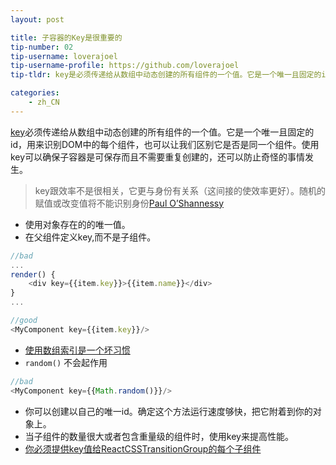 ```yaml
---
layout: post

title: 子容器的Key是很重要的
tip-number: 02
tip-username: loverajoel 
tip-username-profile: https://github.com/loverajoel
tip-tldr: key是必须传递给从数组中动态创建的所有组件的一个值。它是一个唯一且固定的id，用来识别DOM中的每个组件，也可以让我们区别它是否是同一个组件。使用key可以确保子容器是可保存而且不需要重复创建的，还可以防止奇怪的事情发生。

categories:
    - zh_CN
---
```


[key](https://facebook.github.io/react/docs/multiple-components.html#dynamic-children)必须传递给从数组中动态创建的所有组件的一个值。它是一个唯一且固定的id，用来识别DOM中的每个组件，也可以让我们区别它是否是同一个组件。使用key可以确保子容器是可保存而且不需要重复创建的，还可以防止奇怪的事情发生。

> key跟效率不是很相关，它更与身份有关系（这间接的使效率更好）。随机的赋值或改变值将不能识别身份[Paul O’Shannessy](https://github.com/facebook/react/issues/1342#issuecomment-39230939)

- 使用对象存在的的唯一值。
- 在父组件定义key,而不是子组件。

```javascript
//bad
...
render() {
	<div key={{item.key}}>{{item.name}}</div>
}
...

//good
<MyComponent key={{item.key}}/>
```
- [使用数组索引是一个坏习惯](https://medium.com/@robinpokorny/index-as-a-key-is-an-anti-pattern-e0349aece318#.76co046o9)
- `random()` 不会起作用

```javascript
//bad
<MyComponent key={{Math.random()}}/>
```

- 你可以创建以自己的唯一id。确定这个方法运行速度够快，把它附着到你的对象上。
- 当子组件的数量很大或者包含重量级的组件时，使用key来提高性能。
- [你必须提供key值给ReactCSSTransitionGroup的每个子组件](http://docs.reactjs-china.com/react/docs/animation.html)
